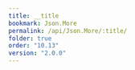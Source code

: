 ```yaml
---
title: __title
bookmark: Json.More
permalink: /api/Json.More/:title/
folder: true
order: "10.13"
version: "2.0.0"
---
```

